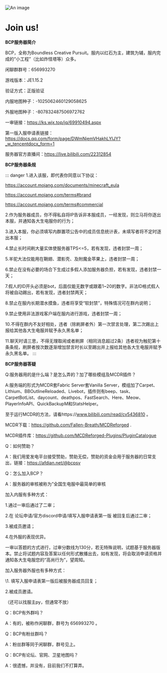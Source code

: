 ![An image](/BCP.jpg)

# Join us!

**BCP服务器简介**

  BCP，全称为Boundless Creative Pursuit。服内以红石为主，建筑为辅，服内完成的“小工程”（比如炸怪塔等）众多。

闲聊群群号：656993270

游戏版本：JE1.15.2

验证方式：正版验证

内服地图种子：-1025062460129058625 

外服地图种子：-807832487506972762

一审链接：https://ks.wjx.top/jq/69910494.aspx 

第一版入服申请表链接：https://docs.qq.com/form/page/DWmNjemVHakhLYlJY?_w_tencentdocx_form=1

服务器官方直播间：https://live.bilibili.com/22312854





**BCP服务器条规**

::: danger
1.进入该服，即代表你同意以下协议：

https://account.mojang.com/documents/minecraft_eula

https://account.mojang.com/terms#brand

https://account.mojang.com/terms#commercial

2.作为服务器成员，你不得私自将IP告诉非本服成员，一经发现，则立马将你逐出本服，并通知各大生电服你的行为；

3.进入本服，你必须填写内群置项公告中的成员信息统计表，未填写者将不定时逐出本服；

4.禁止长时间刷大量实体使服务器TPS<=5，若有发现，违者封禁一周；

5.羊驼大法仅能用在鞘翅、潜影壳、及附魔金苹果上，违者封禁一周；

6.禁止在没有必要的场合下生成过多假人添加服务器负担，若有发现，违者封禁一天；

7.假人的ID开头必须是bot，后面仅能无数字或跟着1~20的数字。非法ID格式假人将被自动踢出，若有发现，违者封禁两天；

8.禁止在服内长期潜水摸鱼，违者将享受“软封禁”，特殊情况可在群内说明；

9.禁止使用非法游戏客户端在服内进行游戏，违者封禁一周；

10.不得在群内不友好相处，违者（除刷屏者外）第一次禁言处理，第二次踢出上报给其他各大生电服并赋予永久黑名单；

11.聊天时请三思，不得无理取闹或者刷屏（相同消息超过2条）违者视为触犯第十条条规，刷屏者按次数逐渐增加禁言时长以至踢出并上报给其他各大生电服并赋予永久黑名单。
:::




**BCP服务器答疑**

Q:服务器用的是什么端？是怎么弄的？加了哪些模组及MCDR插件？

A:服务端的形式为MCDR套Fabric Server套Vanilla Server，模组加了Carpet、Lithium、BBOutlineReloaded、Livebot，插件则有beep、task、CarpetBotList、daycount、deathpos、FastSearch、Here、Meow、PlayerInfoAPI、QuickBackupM和StatsHelper。

至于运行MCDR的方法，请看https://www.bilibili.com/read/cv5436810 。

MCDR下载：https://github.com/Fallen-Breath/MCDReforged .

MCDR插件库：https://github.com/MCDReforged-Plugins/PluginCatalogue



Q：如何赞助？

A：我们用爱发电平台接受赞助，赞助无偿，赞助的资金会用于服务器的日常支出，链接：https://afdian.net/@bcpsv 



Q：怎么加入BCP？

A：服务器的审核被称为”全国生电服中最简单的审核

加入内服有多种方式：

1.通过一审后通过了二审；

2.在 论坛申请/官方discord申请/填写入服申请表第一版 被回复后通过二审；

3.被成员邀请；

4.在外服的表现优异。

一审以答题的方式进行，过审分数线为130分，若无特殊说明，试题基于服务器版本。禁止将试题内容及答案以任何形式散播出去，如有发现，将会取消申请资格并通知各大生电服您的“高尚行为”，望周知。



加入服务器外服也有多种方式：

\1. 填写入服申请表第一版后被服务器成员回复；

2.被成员邀请。



（还可以找服主py，但通常不放）



Q：BCP有外群吗？

A：有的，被称作闲聊群，群号为 656993270 。



Q：BCP有粉丝群吗？

A：粉丝群等同于闲聊群，群号见上。



Q：BCP有论坛、官网、卫星地图吗？

A：很遗憾，并没有，目前我们不打算弄。